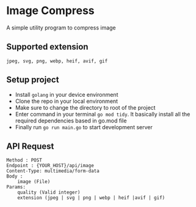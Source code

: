 # Image Compress

A simple utility program to compress image

## Supported extension

```
jpeg, svg, png, webp, heif, avif, gif
```

## Setup project

- Install `golang` in your device environment
- Clone the repo in your local environment
- Make sure to change the directory to root of the project
- Enter command in your terminal `go mod tidy`. It basically install all the required dependencies based in go.mod file
- Finally run `go run main.go` to start development server

## API Request

```
Method : POST
Endpoint : {YOUR_HOST}/api/image
Content-Type: multimedia/form-data
Body :
    image (File)
Params:
    quality (Valid integer)
    extension (jpeg | svg | png | webp | heif |avif | gif)
```
